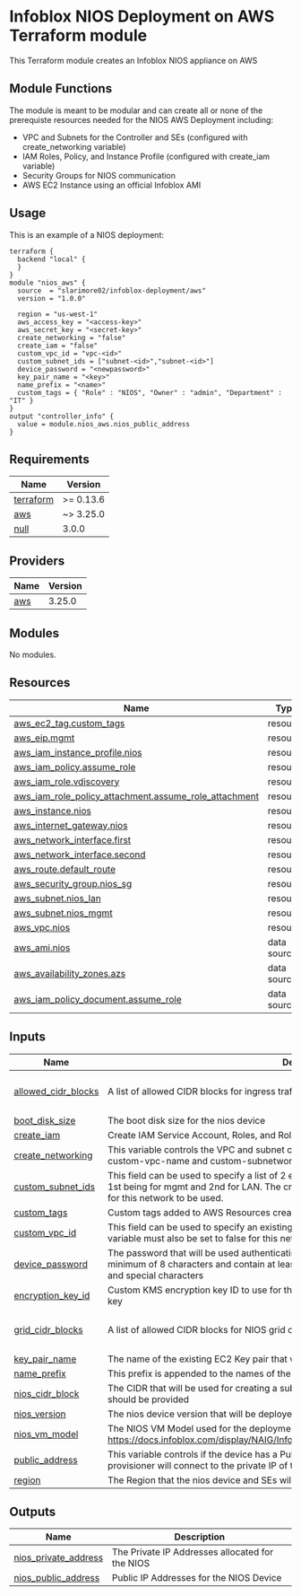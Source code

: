 # Infoblox NIOS Deployment on AWS Terraform module
This Terraform module creates an Infoblox NIOS appliance on AWS

## Module Functions
The module is meant to be modular and can create all or none of the prerequiste resources needed for the NIOS AWS Deployment including:
* VPC and Subnets for the Controller and SEs (configured with create_networking variable)
* IAM Roles, Policy, and Instance Profile (configured with create_iam variable)
* Security Groups for NIOS communication
* AWS EC2 Instance using an official Infoblox AMI

## Usage
This is an example of a NIOS deployment:
```hcl
terraform {
  backend "local" {
  }
}
module "nios_aws" {
  source  = "slarimore02/infoblox-deployment/aws"
  version = "1.0.0"

  region = "us-west-1"
  aws_access_key = "<access-key>"
  aws_secret_key = "<secret-key>"
  create_networking = "false"
  create_iam = "false"
  custom_vpc_id = "vpc-<id>"
  custom_subnet_ids = ["subnet-<id>","subnet-<id>"]
  device_password = "<newpassword>"
  key_pair_name = "<key>"
  name_prefix = "<name>"
  custom_tags = { "Role" : "NIOS", "Owner" : "admin", "Department" : "IT" }
}
output "controller_info" {
  value = module.nios_aws.nios_public_address
}
```
<!-- BEGINNING OF PRE-COMMIT-TERRAFORM DOCS HOOK -->
## Requirements

| Name | Version |
|------|---------|
| <a name="requirement_terraform"></a> [terraform](#requirement\_terraform) | >= 0.13.6 |
| <a name="requirement_aws"></a> [aws](#requirement\_aws) | ~> 3.25.0 |
| <a name="requirement_null"></a> [null](#requirement\_null) | 3.0.0 |

## Providers

| Name | Version |
|------|---------|
| <a name="provider_aws"></a> [aws](#provider\_aws) | 3.25.0 |

## Modules

No modules.

## Resources

| Name | Type |
|------|------|
| [aws_ec2_tag.custom_tags](https://registry.terraform.io/providers/hashicorp/aws/latest/docs/resources/ec2_tag) | resource |
| [aws_eip.mgmt](https://registry.terraform.io/providers/hashicorp/aws/latest/docs/resources/eip) | resource |
| [aws_iam_instance_profile.nios](https://registry.terraform.io/providers/hashicorp/aws/latest/docs/resources/iam_instance_profile) | resource |
| [aws_iam_policy.assume_role](https://registry.terraform.io/providers/hashicorp/aws/latest/docs/resources/iam_policy) | resource |
| [aws_iam_role.vdiscovery](https://registry.terraform.io/providers/hashicorp/aws/latest/docs/resources/iam_role) | resource |
| [aws_iam_role_policy_attachment.assume_role_attachment](https://registry.terraform.io/providers/hashicorp/aws/latest/docs/resources/iam_role_policy_attachment) | resource |
| [aws_instance.nios](https://registry.terraform.io/providers/hashicorp/aws/latest/docs/resources/instance) | resource |
| [aws_internet_gateway.nios](https://registry.terraform.io/providers/hashicorp/aws/latest/docs/resources/internet_gateway) | resource |
| [aws_network_interface.first](https://registry.terraform.io/providers/hashicorp/aws/latest/docs/resources/network_interface) | resource |
| [aws_network_interface.second](https://registry.terraform.io/providers/hashicorp/aws/latest/docs/resources/network_interface) | resource |
| [aws_route.default_route](https://registry.terraform.io/providers/hashicorp/aws/latest/docs/resources/route) | resource |
| [aws_security_group.nios_sg](https://registry.terraform.io/providers/hashicorp/aws/latest/docs/resources/security_group) | resource |
| [aws_subnet.nios_lan](https://registry.terraform.io/providers/hashicorp/aws/latest/docs/resources/subnet) | resource |
| [aws_subnet.nios_mgmt](https://registry.terraform.io/providers/hashicorp/aws/latest/docs/resources/subnet) | resource |
| [aws_vpc.nios](https://registry.terraform.io/providers/hashicorp/aws/latest/docs/resources/vpc) | resource |
| [aws_ami.nios](https://registry.terraform.io/providers/hashicorp/aws/latest/docs/data-sources/ami) | data source |
| [aws_availability_zones.azs](https://registry.terraform.io/providers/hashicorp/aws/latest/docs/data-sources/availability_zones) | data source |
| [aws_iam_policy_document.assume_role](https://registry.terraform.io/providers/hashicorp/aws/latest/docs/data-sources/iam_policy_document) | data source |

## Inputs

| Name | Description | Type | Default | Required |
|------|-------------|------|---------|:--------:|
| <a name="input_allowed_cidr_blocks"></a> [allowed\_cidr\_blocks](#input\_allowed\_cidr\_blocks) | A list of allowed CIDR blocks for ingress traffic to the VM(s) | `list(string)` | <pre>[<br>  "0.0.0.0/0"<br>]</pre> | no |
| <a name="input_boot_disk_size"></a> [boot\_disk\_size](#input\_boot\_disk\_size) | The boot disk size for the nios device | `number` | `250` | no |
| <a name="input_create_iam"></a> [create\_iam](#input\_create\_iam) | Create IAM Service Account, Roles, and Role Bindings for NIOS | `bool` | `"false"` | no |
| <a name="input_create_networking"></a> [create\_networking](#input\_create\_networking) | This variable controls the VPC and subnet creation for the nios device. When set to false the custom-vpc-name and custom-subnetwork-name must be set. | `bool` | `"true"` | no |
| <a name="input_custom_subnet_ids"></a> [custom\_subnet\_ids](#input\_custom\_subnet\_ids) | This field can be used to specify a list of 2 existing VPC Subnets for the NIOS device with the 1st being for mgmt and 2nd for LAN. The create-networking variable must also be set to false for this network to be used. | `list(string)` | `null` | no |
| <a name="input_custom_tags"></a> [custom\_tags](#input\_custom\_tags) | Custom tags added to AWS Resources created by the module | `map(string)` | `{}` | no |
| <a name="input_custom_vpc_id"></a> [custom\_vpc\_id](#input\_custom\_vpc\_id) | This field can be used to specify an existing VPC for the device. The create-networking variable must also be set to false for this network to be used. | `string` | `null` | no |
| <a name="input_device_password"></a> [device\_password](#input\_device\_password) | The password that will be used authenticating with the nios device. This password be a minimum of 8 characters and contain at least one each of uppercase, lowercase, numbers, and special characters | `string` | n/a | yes |
| <a name="input_encryption_key_id"></a> [encryption\_key\_id](#input\_encryption\_key\_id) | Custom KMS encryption key ID to use for the root volume encryption. Defaults to 'aws\ebs' key | `string` | `null` | no |
| <a name="input_grid_cidr_blocks"></a> [grid\_cidr\_blocks](#input\_grid\_cidr\_blocks) | A list of allowed CIDR blocks for NIOS grid communication | `list(string)` | <pre>[<br>  "0.0.0.0/0"<br>]</pre> | no |
| <a name="input_key_pair_name"></a> [key\_pair\_name](#input\_key\_pair\_name) | The name of the existing EC2 Key pair that will be used to authenticate to the nios device | `string` | n/a | yes |
| <a name="input_name_prefix"></a> [name\_prefix](#input\_name\_prefix) | This prefix is appended to the names of the device and SEs | `string` | n/a | yes |
| <a name="input_nios_cidr_block"></a> [nios\_cidr\_block](#input\_nios\_cidr\_block) | The CIDR that will be used for creating a subnet in the VPC when create\_network=true - a /16 should be provided | `string` | `"10.255.0.0/16"` | no |
| <a name="input_nios_version"></a> [nios\_version](#input\_nios\_version) | The nios device version that will be deployed | `string` | `"8.5.2"` | no |
| <a name="input_nios_vm_model"></a> [nios\_vm\_model](#input\_nios\_vm\_model) | The NIOS VM Model used for the deployment. https://docs.infoblox.com/display/NAIG/Infoblox+vNIOS+for+AWS+AMI+Shapes+and+Regions | `string` | `"TE-V825"` | no |
| <a name="input_public_address"></a> [public\_address](#input\_public\_address) | This variable controls if the device has a Public IP Address. When set to false the Ansible provisioner will connect to the private IP of the device. | `bool` | `"true"` | no |
| <a name="input_region"></a> [region](#input\_region) | The Region that the nios device and SEs will be deployed to | `string` | n/a | yes |

## Outputs

| Name | Description |
|------|-------------|
| <a name="output_nios_private_address"></a> [nios\_private\_address](#output\_nios\_private\_address) | The Private IP Addresses allocated for the NIOS |
| <a name="output_nios_public_address"></a> [nios\_public\_address](#output\_nios\_public\_address) | Public IP Addresses for the NIOS Device |
<!-- END OF PRE-COMMIT-TERRAFORM DOCS HOOK -->
